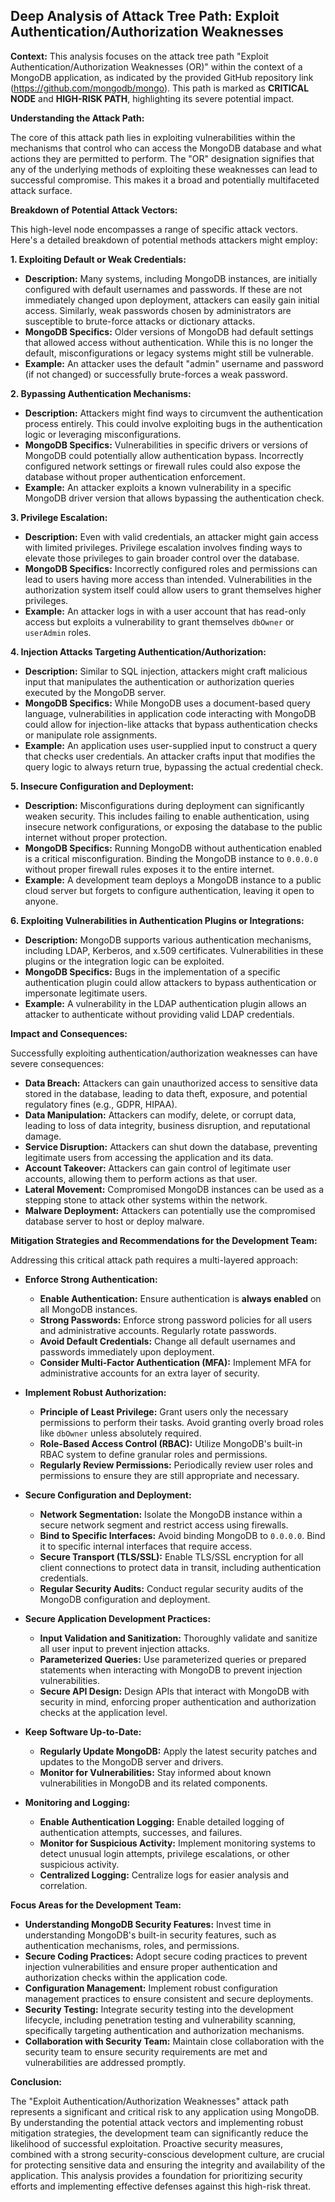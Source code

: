 ## Deep Analysis of Attack Tree Path: Exploit Authentication/Authorization Weaknesses

**Context:** This analysis focuses on the attack tree path "Exploit Authentication/Authorization Weaknesses (OR)" within the context of a MongoDB application, as indicated by the provided GitHub repository link (https://github.com/mongodb/mongo). This path is marked as **CRITICAL NODE** and **HIGH-RISK PATH**, highlighting its severe potential impact.

**Understanding the Attack Path:**

The core of this attack path lies in exploiting vulnerabilities within the mechanisms that control who can access the MongoDB database and what actions they are permitted to perform. The "OR" designation signifies that any of the underlying methods of exploiting these weaknesses can lead to successful compromise. This makes it a broad and potentially multifaceted attack surface.

**Breakdown of Potential Attack Vectors:**

This high-level node encompasses a range of specific attack vectors. Here's a detailed breakdown of potential methods attackers might employ:

**1. Exploiting Default or Weak Credentials:**

* **Description:**  Many systems, including MongoDB instances, are initially configured with default usernames and passwords. If these are not immediately changed upon deployment, attackers can easily gain initial access. Similarly, weak passwords chosen by administrators are susceptible to brute-force attacks or dictionary attacks.
* **MongoDB Specifics:** Older versions of MongoDB had default settings that allowed access without authentication. While this is no longer the default, misconfigurations or legacy systems might still be vulnerable.
* **Example:** An attacker uses the default "admin" username and password (if not changed) or successfully brute-forces a weak password.

**2. Bypassing Authentication Mechanisms:**

* **Description:** Attackers might find ways to circumvent the authentication process entirely. This could involve exploiting bugs in the authentication logic or leveraging misconfigurations.
* **MongoDB Specifics:**  Vulnerabilities in specific drivers or versions of MongoDB could potentially allow authentication bypass. Incorrectly configured network settings or firewall rules could also expose the database without proper authentication enforcement.
* **Example:** An attacker exploits a known vulnerability in a specific MongoDB driver version that allows bypassing the authentication check.

**3. Privilege Escalation:**

* **Description:**  Even with valid credentials, an attacker might gain access with limited privileges. Privilege escalation involves finding ways to elevate those privileges to gain broader control over the database.
* **MongoDB Specifics:**  Incorrectly configured roles and permissions can lead to users having more access than intended. Vulnerabilities in the authorization system itself could allow users to grant themselves higher privileges.
* **Example:** An attacker logs in with a user account that has read-only access but exploits a vulnerability to grant themselves `dbOwner` or `userAdmin` roles.

**4. Injection Attacks Targeting Authentication/Authorization:**

* **Description:**  Similar to SQL injection, attackers might craft malicious input that manipulates the authentication or authorization queries executed by the MongoDB server.
* **MongoDB Specifics:** While MongoDB uses a document-based query language, vulnerabilities in application code interacting with MongoDB could allow for injection-like attacks that bypass authentication checks or manipulate role assignments.
* **Example:** An application uses user-supplied input to construct a query that checks user credentials. An attacker crafts input that modifies the query logic to always return true, bypassing the actual credential check.

**5. Insecure Configuration and Deployment:**

* **Description:**  Misconfigurations during deployment can significantly weaken security. This includes failing to enable authentication, using insecure network configurations, or exposing the database to the public internet without proper protection.
* **MongoDB Specifics:**  Running MongoDB without authentication enabled is a critical misconfiguration. Binding the MongoDB instance to `0.0.0.0` without proper firewall rules exposes it to the entire internet.
* **Example:** A development team deploys a MongoDB instance to a public cloud server but forgets to configure authentication, leaving it open to anyone.

**6. Exploiting Vulnerabilities in Authentication Plugins or Integrations:**

* **Description:**  MongoDB supports various authentication mechanisms, including LDAP, Kerberos, and x.509 certificates. Vulnerabilities in these plugins or the integration logic can be exploited.
* **MongoDB Specifics:**  Bugs in the implementation of a specific authentication plugin could allow attackers to bypass authentication or impersonate legitimate users.
* **Example:** A vulnerability in the LDAP authentication plugin allows an attacker to authenticate without providing valid LDAP credentials.

**Impact and Consequences:**

Successfully exploiting authentication/authorization weaknesses can have severe consequences:

* **Data Breach:** Attackers can gain unauthorized access to sensitive data stored in the database, leading to data theft, exposure, and potential regulatory fines (e.g., GDPR, HIPAA).
* **Data Manipulation:** Attackers can modify, delete, or corrupt data, leading to loss of data integrity, business disruption, and reputational damage.
* **Service Disruption:** Attackers can shut down the database, preventing legitimate users from accessing the application and its data.
* **Account Takeover:** Attackers can gain control of legitimate user accounts, allowing them to perform actions as that user.
* **Lateral Movement:**  Compromised MongoDB instances can be used as a stepping stone to attack other systems within the network.
* **Malware Deployment:** Attackers can potentially use the compromised database server to host or deploy malware.

**Mitigation Strategies and Recommendations for the Development Team:**

Addressing this critical attack path requires a multi-layered approach:

* **Enforce Strong Authentication:**
    * **Enable Authentication:** Ensure authentication is **always enabled** on all MongoDB instances.
    * **Strong Passwords:** Enforce strong password policies for all users and administrative accounts. Regularly rotate passwords.
    * **Avoid Default Credentials:** Change all default usernames and passwords immediately upon deployment.
    * **Consider Multi-Factor Authentication (MFA):**  Implement MFA for administrative accounts for an extra layer of security.

* **Implement Robust Authorization:**
    * **Principle of Least Privilege:** Grant users only the necessary permissions to perform their tasks. Avoid granting overly broad roles like `dbOwner` unless absolutely required.
    * **Role-Based Access Control (RBAC):** Utilize MongoDB's built-in RBAC system to define granular roles and permissions.
    * **Regularly Review Permissions:** Periodically review user roles and permissions to ensure they are still appropriate and necessary.

* **Secure Configuration and Deployment:**
    * **Network Segmentation:** Isolate the MongoDB instance within a secure network segment and restrict access using firewalls.
    * **Bind to Specific Interfaces:** Avoid binding MongoDB to `0.0.0.0`. Bind it to specific internal interfaces that require access.
    * **Secure Transport (TLS/SSL):**  Enable TLS/SSL encryption for all client connections to protect data in transit, including authentication credentials.
    * **Regular Security Audits:** Conduct regular security audits of the MongoDB configuration and deployment.

* **Secure Application Development Practices:**
    * **Input Validation and Sanitization:**  Thoroughly validate and sanitize all user input to prevent injection attacks.
    * **Parameterized Queries:** Use parameterized queries or prepared statements when interacting with MongoDB to prevent injection vulnerabilities.
    * **Secure API Design:** Design APIs that interact with MongoDB with security in mind, enforcing proper authentication and authorization checks at the application level.

* **Keep Software Up-to-Date:**
    * **Regularly Update MongoDB:**  Apply the latest security patches and updates to the MongoDB server and drivers.
    * **Monitor for Vulnerabilities:** Stay informed about known vulnerabilities in MongoDB and its related components.

* **Monitoring and Logging:**
    * **Enable Authentication Logging:**  Enable detailed logging of authentication attempts, successes, and failures.
    * **Monitor for Suspicious Activity:** Implement monitoring systems to detect unusual login attempts, privilege escalations, or other suspicious activity.
    * **Centralized Logging:**  Centralize logs for easier analysis and correlation.

**Focus Areas for the Development Team:**

* **Understanding MongoDB Security Features:**  Invest time in understanding MongoDB's built-in security features, such as authentication mechanisms, roles, and permissions.
* **Secure Coding Practices:**  Adopt secure coding practices to prevent injection vulnerabilities and ensure proper authentication and authorization checks within the application code.
* **Configuration Management:** Implement robust configuration management practices to ensure consistent and secure deployments.
* **Security Testing:**  Integrate security testing into the development lifecycle, including penetration testing and vulnerability scanning, specifically targeting authentication and authorization mechanisms.
* **Collaboration with Security Team:**  Maintain close collaboration with the security team to ensure security requirements are met and vulnerabilities are addressed promptly.

**Conclusion:**

The "Exploit Authentication/Authorization Weaknesses" attack path represents a significant and critical risk to any application using MongoDB. By understanding the potential attack vectors and implementing robust mitigation strategies, the development team can significantly reduce the likelihood of successful exploitation. Proactive security measures, combined with a strong security-conscious development culture, are crucial for protecting sensitive data and ensuring the integrity and availability of the application. This analysis provides a foundation for prioritizing security efforts and implementing effective defenses against this high-risk threat.
